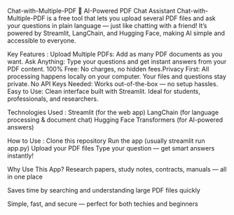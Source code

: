 Chat-with-Multiple-PDF
🤖 AI-Powered PDF Chat Assistant
Chat-with-Multiple-PDF is a free tool that lets you upload several PDF files and ask your questions in plain language — just like chatting with a friend! It’s powered by Streamlit, LangChain, and Hugging Face, making AI simple and accessible to everyone.

Key Features :
Upload Multiple PDFs: Add as many PDF documents as you want.
Ask Anything: Type your questions and get instant answers from your PDF content.
100% Free: No charges, no hidden fees.Privacy First: All processing happens locally on your computer. Your files and questions stay private.
No API Keys Needed: Works out-of-the-box — no setup hassles.
Easy to Use: Clean interface built with Streamlit. Ideal for students, professionals, and researchers.

Technologies Used :
Streamlit (for the web app)
LangChain (for language processing & document chat)
Hugging Face Transformers (for AI-powered answers)

How to Use :
Clone this repository
Run the app (usually streamlit run app.py)
Upload your PDF files
Type your question — get smart answers instantly!

Why Use This App?
Research papers, study notes, contracts, manuals — all in one place

Saves time by searching and understanding large PDF files quickly

Simple, fast, and secure — perfect for both techies and beginners
